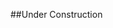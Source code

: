 ##Under Construction
<!--##View Known Issues Report

Click the link below and select "Login" to see our updated Known Issues Report. 

[Known Issues Report](http://fogbugz.izenda.us/reporting/rs.aspx?rn=Tracking_DO_NOT_EDIT\\KIL\\KnownIssues&iframe=true)
-->